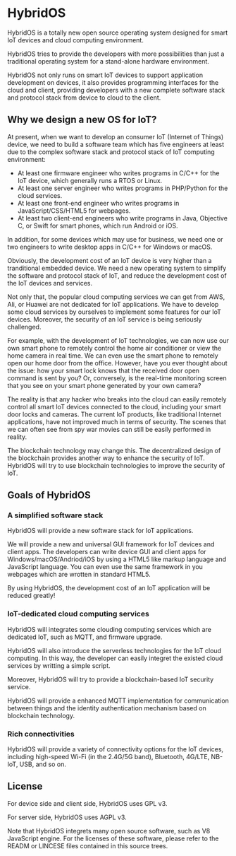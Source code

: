 # HybridOS

HybridOS is a totally new open source operating system designed for smart IoT devices and 
cloud computing environment.

HybridOS tries to provide the developers with more possibilities than just a
traditional operating system for a stand-alone hardware environment.

HybridOS not only runs on smart IoT devices to support application development
on devices, it also provides programming interfaces for the cloud and client,
providing developers with a new complete software stack and protocol stack 
from device to cloud to the client.

## Why we design a new OS for IoT?

At present, when we want to develop an consumer IoT (Internet of Things) device, 
we need to build a software team which has five engineers at least due to 
the complex software stack and protocol stack of IoT computing environment:

* At least one firmware engineer who writes programs in C/C++ for the IoT device, which
  generally runs a RTOS or Linux.
* At least one server engineer who writes programs in PHP/Python for the cloud services.
* At least one front-end engineer who writes programs in JavaScript/CSS/HTML5 for webpages.
* At least two client-end engineers who write programs in Java, Objective C, or Swift
  for smart phones, which run Android or iOS.

In addition, for some devices which may use for business, we need one or two engineers
to write desktop apps in C/C++ for Windows or macOS.

Obviously, the development cost of an IoT device is very higher than a tranditional 
embedded device. We need a new operating system to simplify the software and protocol
stack of IoT, and reduce the development cost of the IoT devices and services.

Not only that, the popular cloud computing services we can get from AWS, Ali, or Huawei
are not dedicated for IoT applications. We have to develop some cloud services by ourselves
to implement some features for our IoT devices. Moreover, the security of an IoT service 
is being seriously challenged.

For example, with the development of IoT technologies, we can now use our own smart phone
to remotely control the home air conditioner or view the home camera in real time. 
We can even use the smart phone to remotely open our home door from the office.
However, have you ever thought about the issue: how your smart lock knows that the received
door open command is sent by you? Or, conversely, is the real-time monitoring screen that
you see on your smart phone generated by your own camera?

The reality is that any hacker who breaks into the cloud can easily remotely control 
all smart IoT devices connected to the cloud, including your smart door locks and cameras. 
The current IoT products, like traditional Internet applications, have not improved much 
in terms of security. The scenes that we can often see from spy war movies can still be 
easily performed in reality.

The blockchain technology may change this. The decentralized design of the blockchain
provides another way to enhance the security of IoT. HybridOS will try to use blockchain 
technologies to improve the security of IoT.

## Goals of HybridOS

### A simplified software stack

HybridOS will provide a new software stack for IoT applications.

We will provide a new and universal GUI framework for IoT devices and client apps.
The developers can write device GUI and client apps for Windows/macOS/Andriod/iOS
by using a HTML5 like markup language and JavaScript language. You can even use
the same framework in you webpages which are wrotten in standard HTML5.

By using HybridOS, the development cost of an IoT application will be reduced greatly!

### IoT-dedicated cloud computing services

HybridOS will integrates some clouding computing services which are dedicated IoT,
such as MQTT, and firmware upgrade.

HybridOS will also introduce the serverless technologies for the IoT cloud computing.
In this way, the developer can easily integret the existed cloud services by 
writting a simple script.

Moreover, HybridOS will try to provide a blockchain-based IoT security service.

HybridOS will provide a enhanced MQTT implementation for communication between things
and the identity authentication mechanism based on blockchain technology. 

### Rich connectivities

HybridOS will provide a variety of connectivity options for the IoT devices, 
including high-speed Wi-Fi (in the 2.4G/5G band), Bluetooth, 4G/LTE, NB-IoT, USB, 
and so on. 

## License

For device side and client side, HybridOS uses GPL v3.

For server side, HybridOS uses AGPL v3.

Note that HybridOS integrets many open source software, such as V8 JavaScript engine.
For the licenses of these software, please refer to the READM or LINCESE files 
contained in this source trees.

